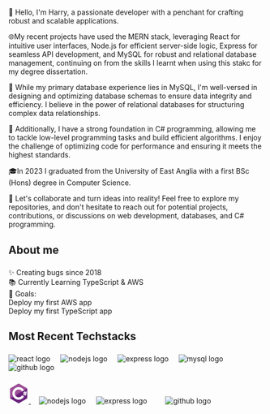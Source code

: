<h1 align="left"></h1>

###

<p align="left">👋 Hello, I'm Harry, a passionate developer with a penchant for crafting robust and scalable applications.</p>
<p align="left">🌐My recent projects have used the MERN stack, leveraging React for intuitive user interfaces, Node.js for efficient server-side logic, Express for seamless API development, and MySQL for robust and relational database management, continuing on from the skills I learnt when using this stakc for my degree dissertation.</p>

<p align="left">💾 While my primary database experience lies in MySQL, I'm well-versed in designing and optimizing database schemas to ensure data integrity and efficiency. I believe in the power of relational databases for structuring complex data relationships.</p>

<p align="left">🔧 Additionally, I have a strong foundation in C# programming, allowing me to tackle low-level programming tasks and build efficient algorithms. I enjoy the challenge of optimizing code for performance and ensuring it meets the highest standards.</p>

<p align="left">🎓In 2023 I graduated from the University of East Anglia with a first BSc (Hons) degree in Computer Science.</p>

<p align="left">🚀 Let's collaborate and turn ideas into reality! Feel free to explore my repositories, and don't hesitate to reach out for potential projects, contributions, or discussions on web development, databases, and C# programming.</p>

###

<h2 align="left">About me</h2>

###

<p align="left">✨ Creating bugs since 2018<br>📚 Currently Learning TypeScript & AWS<br>🎯 Goals:<br>Deploy my first AWS app<br>Deploy my first TypeScript app</p>

###

<h2 align="left">Most Recent Techstacks</h2>

###

<div align="left">
  <img src="https://cdn.jsdelivr.net/gh/devicons/devicon/icons/react/react-original.svg" height="40" alt="react logo"  />
  <img width="12" />
  <img src="https://cdn.jsdelivr.net/gh/devicons/devicon/icons/nodejs/nodejs-original.svg" height="40" alt="nodejs logo"  />
  <img width="12" />
  <img src="https://cdn.jsdelivr.net/gh/devicons/devicon/icons/express/express-original.svg" height="40" alt="express logo"  />
  <img width="12" />
  <img src="https://cdn.jsdelivr.net/gh/devicons/devicon/icons/mysql/mysql-original.svg" height="40" alt="mysql logo"  />
  <img width="12" />
  <img src="https://cdn.jsdelivr.net/gh/devicons/devicon/icons/github/github-original.svg" height="40" alt="github logo"  />
</div>

###
<div align="left">
  <a href="https://www.w3schools.com/cs/" target="_blank" rel="noreferrer"> <img src="https://raw.githubusercontent.com/devicons/devicon/master/icons/csharp/csharp-original.svg" alt="csharp" width="40" height="40"/> </a>
  <img width="12" />
  <img src="https://cdn.jsdelivr.net/gh/devicons/devicon/icons/nodejs/nodejs-original.svg" height="40" alt="nodejs logo"  />
  <img width="12" />
  <img src="https://cdn.jsdelivr.net/gh/devicons/devicon/icons/express/express-original.svg" height="40" alt="express logo"  />
  <img width="12" />
  <img width="12" />
  <img src="https://cdn.jsdelivr.net/gh/devicons/devicon/icons/github/github-original.svg" height="40" alt="github logo"  />
</div>
